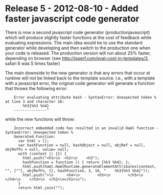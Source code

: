 # Release 5 - 2012-08-10 - Added faster javascript code generator

There is now a second javascript code generator (productionjavascript) which will produce slightly faster functions
at the cost of feedback while evaluating expressions. The main idea would be to use the standard generator while developing
and then switch to the production one when your code is released. The production version will run about 25% faster, depending
on browser (see http://jsperf.com/eval-cost-in-templates/3, safari 6 was 5 times faster)

The main downside to the new generator is that any errors that occur at runtime will not be linked back to the template source.
I.e., with a template with a javascript error, the original code generator will generate a function that throws the following
error:
```
    Error evaluating attribute hash - SyntaxError: Unexpected token % at line 3 and character 16:
        %h3{%h3 %h4}
    ---------------^
```
while the new functions will throw:
```
    Incorrect embedded code has resulted in an invalid Haml function - SyntaxError: Unexpected token %
    Generated Function:
      var html = [];
      var hashFunction = null, hashObject = null, objRef = null, objRefFn = null, value= null;
      with (context || {}) {
        html.push("<h1>\n  <h2>\n    <h3");
        hashFunction = function () { return {%h3 %h4}; };
        html.push(haml.HamlRuntime.generateElementAttributes(context, "", [""], objRefFn, {}, hashFunction, 3, 16, "    %h3{%h3 %h4}"));
        html.push(">\n      <h4>\n        <h5>\n        </h5>\n      </h4>\n    </h3>\n  </h2>\n</h1>\n");
      }
      return html.join("");
```